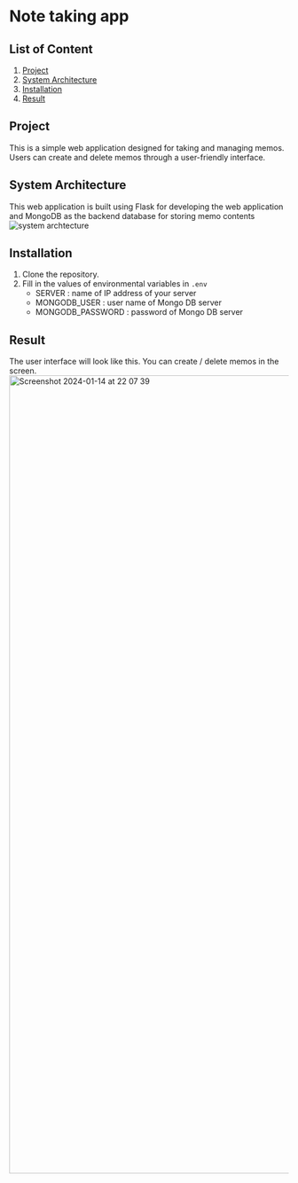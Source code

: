 # Note taking app

## List of Content
1. [Project](#project)
1. [System Architecture](#System_Architecture)
1. [Installation](#installation)
1. [Result](#result)

## Project

This is a simple web application designed for taking and managing memos. Users can create and delete memos through a user-friendly interface.

## System Architecture

This web application is built using Flask for developing the web application and MongoDB as the backend database for storing memo contents
![system archtecture](https://github.com/SayakaYanagi/Note_App/assets/72021349/6b6effe2-a403-43e0-b2a5-fcda9f4cf219)

## Installation

1. Clone the repository.
2. Fill in the values of environmental variables in `.env `
   - SERVER : name of IP address of your server
   - MONGODB_USER : user name of Mongo DB server
   - MONGODB_PASSWORD : password of Mongo DB server
  
## Result

The user interface will look like this. You can create / delete memos in the screen.
<img width="1440" alt="Screenshot 2024-01-14 at 22 07 39" src="https://github.com/SayakaYanagi/Note_App/assets/72021349/230d1303-b8ca-4d9a-af4b-17fbfa4b2fc9">
